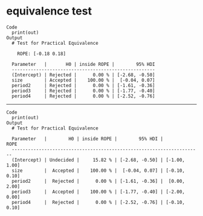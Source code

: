 # equivalence test

    Code
      print(out)
    Output
      # Test for Practical Equivalence
      
        ROPE: [-0.18 0.18]
      
      Parameter   |       H0 | inside ROPE |        95% HDI
      -----------------------------------------------------
      (Intercept) | Rejected |      0.00 % | [-2.68, -0.50]
      size        | Accepted |    100.00 % |  [-0.04, 0.07]
      period2     | Rejected |      0.00 % | [-1.61, -0.36]
      period3     | Rejected |      0.00 % | [-1.77, -0.40]
      period4     | Rejected |      0.00 % | [-2.52, -0.76]
      
      

---

    Code
      print(out)
    Output
      # Test for Practical Equivalence
      
      Parameter   |        H0 | inside ROPE |        95% HDI |          ROPE
      ----------------------------------------------------------------------
      (Intercept) | Undecided |     15.82 % | [-2.68, -0.50] | [-1.00, 1.00]
      size        |  Accepted |    100.00 % |  [-0.04, 0.07] | [-0.10, 0.10]
      period2     |  Rejected |      0.00 % | [-1.61, -0.36] |  [0.00, 2.00]
      period3     |  Accepted |    100.00 % | [-1.77, -0.40] | [-2.00, 0.00]
      period4     |  Rejected |      0.00 % | [-2.52, -0.76] | [-0.10, 0.10]
      
      

